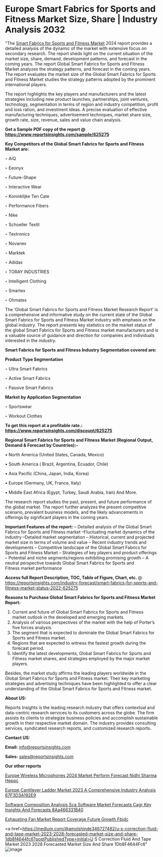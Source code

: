# Europe Smart Fabrics for Sports and Fitness Market Size, Share | Industry Analysis 2032

"The <a href=https://www.reportsinsights.com/sample/625275>Smart Fabrics for Sports and Fitness Market</a> 2024 report provides a detailed analysis of the dynamic of the market with extensive focus on secondary research. The report sheds light on the current situation of the market size, share, demand, development patterns, and forecast in the coming years. The report Global Smart Fabrics for Sports and Fitness Market analyzes the strategy patterns, and forecast in the coming years. The report evaluates the market size of the Global Smart Fabrics for Sports and Fitness Market studies the strategy patterns adopted by the prominent international players.

The report highlights the key players and manufacturers and the latest strategies including new product launches, partnerships, joint ventures, technology, segmentation in terms of region and industry competition, profit and loss ration, and investment ideas. A precise evaluation of effective manufacturing techniques, advertisement techniques, market share size, growth rate, size, revenue, sales and value chain analysis.

<strong>Get a Sample PDF copy of the report @ <a href=https://www.reportsinsights.com/sample/625275 style=color:#0000ff;>https://www.reportsinsights.com/sample/625275</a></strong>

<strong>Key Competitors of the Global Smart Fabrics for Sports and Fitness Market are:</strong>

‣ AiQ

‣ Eeonyx

‣ Future-Shape

‣ Interactive Wear

‣ Koninklijke Ten Cate

‣ Performance Fibers

‣ Nike

‣ Schoeller Textil

‣ Textronics

‣ Novanex

‣ Marktek

‣ Adidas

‣ TORAY INDUSTRIES

‣ Intelligent Clothing

‣ Smartex

‣ Ohmatex

The ‘Global Smart Fabrics for Sports and Fitness Market Research Report’ is a comprehensive and informative study on the current state of the Global Smart Fabrics for Sports and Fitness Market industry with emphasis on the global industry. The report presents key statistics on the market status of the global Smart Fabrics for Sports and Fitness market manufacturers and is a valuable source of guidance and direction for companies and individuals interested in the industry.

<strong>Smart Fabrics for Sports and Fitness Industry Segmentation covered are:</strong>

<strong>Product Type Segmentation</strong>

‣    Ultra Smart Fabrics

‣ Active Smart Fabrics

‣ Passive Smart Fabrics

<strong>Market by Application Segmentation</strong>

‣   Sportswear

‣ Workout Clothes

<strong>To get this report at a profitable rate.: <a href=https://www.reportsinsights.com/discount/625275 style=color:#0000ff;>https://www.reportsinsights.com/discount/625275</a></strong>

<strong>Regional Smart Fabrics for Sports and Fitness Market (Regional Output, Demand &amp; Forecast by Countries):-</strong>

• North America (United States, Canada, Mexico)

• South America ( Brazil, Argentina, Ecuador, Chile)

• Asia Pacific (China, Japan, India, Korea)

• Europe (Germany, UK, France, Italy)

• Middle East Africa (Egypt, Turkey, Saudi Arabia, Iran) And More.

The research report studies the past, present, and future performance of the global market. The report further analyzes the present competitive scenario, prevalent business models, and the likely advancements in offerings by significant players in the coming years.

<strong>Important Features of the report:</strong>
– Detailed analysis of the Global Smart Fabrics for Sports and Fitness market
–Fluctuating market dynamics of the industry
–Detailed market segmentation
– Historical, current and projected market size in terms of volume and value
– Recent industry trends and developments
– Competitive landscape of the Global Smart Fabrics for Sports and Fitness Market
– Strategies of key players and product offerings
– Potential and niche segments/regions exhibiting promising growth
– A neutral perspective towards Global Smart Fabrics for Sports and Fitness market performance

<strong>Access full Report Description, TOC, Table of Figure, Chart, etc. </strong>@   <a href=https://reportsinsights.com/industry-forecast/smart-fabrics-for-sports-and-fitness-market-status-2022-625275 style=color:#0000ff;>https://reportsinsights.com/industry-forecast/smart-fabrics-for-sports-and-fitness-market-status-2022-625275</a>

<strong>Reasons to Purchase Global Smart Fabrics for Sports and Fitness Market Report:</strong>
1. Current and future of Global Smart Fabrics for Sports and Fitness market outlook in the developed and emerging markets.
2. Analysis of various perspectives of the market with the help of Porter’s five forces analysis.
3. The segment that is expected to dominate the Global Smart Fabrics for Sports and Fitness market.
4. Regions that are expected to witness the fastest growth during the forecast period.
5. Identify the latest developments, Global Smart Fabrics for Sports and Fitness market shares, and strategies employed by the major market players.

Besides, the market study affirms the leading players worldwide in the Global Smart Fabrics for Sports and Fitness market. Their key marketing strategies and advertising techniques have been highlighted to offer a clear understanding of the Global Smart Fabrics for Sports and Fitness market.

<strong><strong>About US</strong>:</strong>

Reports Insights is the leading research industry that offers contextual and data-centric research services to its customers across the globe. The firm assists its clients to strategize business policies and accomplish sustainable growth in their respective market domain. The industry provides consulting services, syndicated research reports, and customized research reports.

<strong>Contact US:</strong>

<p class=><b>Email:</b> <a href=mailto:info@reportsinsights.com>info@reportsinsights.com</a></p>
<p class=><b>Sales:</b> <a href=mailto:sales@reportsinsights.com>sales@reportsinsights.com</a></p>

<strong>Our other reports</strong>

<a href=https://www.linkedin.com/pulse/europe-wireless-microphones-2024-market-perform-forecast-nidhi-sharma-heppc/>Europe Wireless Microphones 2024 Market Perform Forecast Nidhi Sharma Heppc</a>

<a href=https://medium.com/@singhaakesh50/europe-cantilever-ladder-market-2023-a-comprehensive-industry-analysis-67f3d3a192e9>Europe Cantilever Ladder Market 2023 A Comprehensive Industry Analysis 67F3D3A192E9</a>

<a href=https://medium.com/@tidke9676/software-composition-analysis-sca-software-market-forecasts-cagr-key-insights-and-forecasts-8aa466331b40>Software Composition Analysis Sca Software Market Forecasts Cagr Key Insights And Forecasts 8Aa466331B40</a>

<a href=https://www.linkedin.com/pulse/exhausting-fan-market-report-coverage-future-growth-fbjdc/>Exhausting Fan Market Report Coverage Future Growth Fbjdc</a>

<a href=https://medium.com/@amolshinde346727482/u-s-correction-fluid-and-tape-market-2023-2028-forecasted-market-size-and-share-1db8f4644fc6?postPublishedType=initial>U S Correction Fluid And Tape Market 2023 2028 Forecasted Market Size And Share 1Db8F4644Fc6</a>"
![image](https://github.com/aanak123/RIMarketer1/assets/158471119/da85cc76-a767-4af7-a95e-f01d205c430d)
